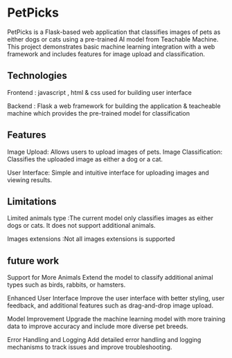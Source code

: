 # PetPicks
PetPicks is a Flask-based web application that classifies images of pets as either dogs or cats using a pre-trained AI model from Teachable Machine. This project demonstrates basic machine learning integration with a web framework and includes features for image upload and classification.

## Technologies
Frontend : javascript , html & css used for building user interface

Backend : Flask a web framework for building the application & teacheable machine which provides the pre-trained model for classification

##  Features
Image Upload: Allows users to upload images of pets.
Image Classification: Classifies the uploaded image as either a dog or a cat.

User Interface: Simple and intuitive interface for uploading images and viewing results.



## Limitations

Limited animals type :The current model only classifies images as either dogs or cats. It does not support additional animals.

Images extensions :Not all images extensions is supported



## future work
Support for More Animals
Extend the model to classify additional animal types such as birds, rabbits, or hamsters.

Enhanced User Interface
Improve the user interface with better styling, user feedback, and additional features such as drag-and-drop image upload.

Model Improvement
Upgrade the machine learning model with more training data to improve accuracy and include more diverse pet breeds.

Error Handling and Logging
Add detailed error handling and logging mechanisms to track issues and improve troubleshooting.
